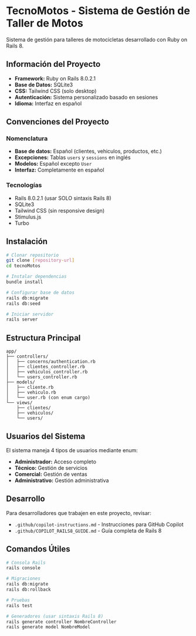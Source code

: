 # TecnoMotos - Sistema de Gestión de Taller de Motos

Sistema de gestión para talleres de motocicletas desarrollado con Ruby on Rails 8.

## Información del Proyecto

- **Framework:** Ruby on Rails 8.0.2.1
- **Base de Datos:** SQLite3
- **CSS:** Tailwind CSS (solo desktop)
- **Autenticación:** Sistema personalizado basado en sesiones
- **Idioma:** Interfaz en español

## Convenciones del Proyecto

### Nomenclatura
- **Base de datos:** Español (clientes, vehiculos, productos, etc.)
- **Excepciones:** Tablas `users` y `sessions` en inglés
- **Modelos:** Español excepto `User`
- **Interfaz:** Completamente en español

### Tecnologías
- Rails 8.0.2.1 (usar SOLO sintaxis Rails 8)
- SQLite3
- Tailwind CSS (sin responsive design)
- Stimulus.js
- Turbo

## Instalación

```bash
# Clonar repositorio
git clone [repository-url]
cd tecnoMotos

# Instalar dependencias
bundle install

# Configurar base de datos
rails db:migrate
rails db:seed

# Iniciar servidor
rails server
```

## Estructura Principal

```
app/
├── controllers/
│   ├── concerns/authentication.rb
│   ├── clientes_controller.rb
│   ├── vehiculos_controller.rb
│   └── users_controller.rb
├── models/
│   ├── cliente.rb
│   ├── vehiculo.rb
│   └── user.rb (con enum cargo)
└── views/
    ├── clientes/
    ├── vehiculos/
    └── users/
```

## Usuarios del Sistema

El sistema maneja 4 tipos de usuarios mediante enum:
- **Administrador:** Acceso completo
- **Técnico:** Gestión de servicios
- **Comercial:** Gestión de ventas
- **Administrativo:** Gestión administrativa

## Desarrollo

Para desarrolladores que trabajen en este proyecto, revisar:
- `.github/copilot-instructions.md` - Instrucciones para GitHub Copilot
- `.github/COPILOT_RAILS8_GUIDE.md` - Guía completa de Rails 8

## Comandos Útiles

```bash
# Consola Rails
rails console

# Migraciones
rails db:migrate
rails db:rollback

# Pruebas
rails test

# Generadores (usar sintaxis Rails 8)
rails generate controller NombreController
rails generate model NombreModel
```
